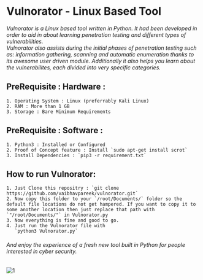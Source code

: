 # Vulnorator - Linux Based Tool

*Vulnorator is a Linux based tool written in Python. It had been developed in order to aid in about learning penetration testing and different types of vulnerabilities.\
Vulnorator also assists during the initial phases of penetration testing such as: information gathering, scanning and automatic enumeration thanks to its awesome user driven module. Additionally it also helps you learn about the vulnerabilites, each divided into very specific categories.*

## PreRequisite : Hardware :
```
1. Operating System : Linux (preferrably Kali Linux)
2. RAM : More than 1 GB
3. Storage : Bare Minimum Requirements
```

## PreRequisite : Software :
```
1. Python3 : Installed or Configured
2. Proof of Concept feature : Install `sudo apt-get install scrot`
3. Install Dependencies : `pip3 -r requirement.txt`
```

## How to run Vulnorator: 
```
1. Just Clone this repositry : `git clone https://github.com/vaibhavpareek/vulnorator.git`
2. Now copy this folder to your `/root/Documents/` folder so the default file locations do not get hampered. If you want to copy it to some another location then just replace that path with `"/root/Documents/"` in Vulnorator.py
3. Now everything is fine and good to go.
4. Just run the Vulnorator file with 
   `python3 Vulnorator.py`
```
###### And enjoy the experience of a fresh new tool built in Python for people interested in cyber security.

![1](https://user-images.githubusercontent.com/37809497/60725288-53983a80-9f56-11e9-8488-fa99d6e706cf.png)
